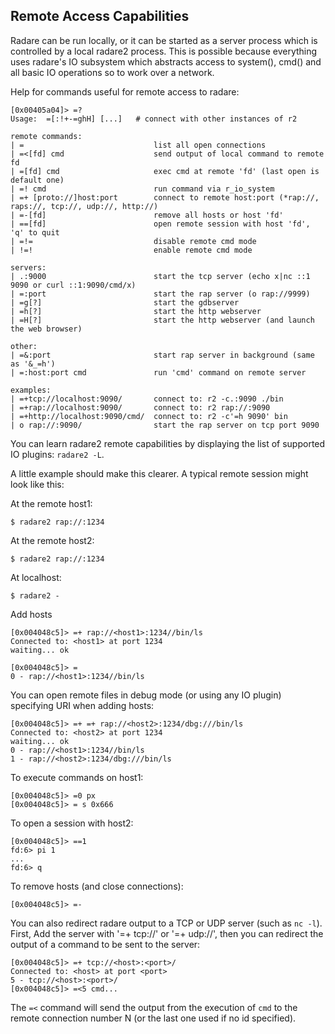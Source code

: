 ## Remote Access Capabilities

Radare can be run locally, or it can be started as a server process which is controlled by a local
radare2 process. This is possible because everything uses radare's IO subsystem which abstracts access to system(), cmd() and all basic IO operations so to work over a network.

Help for commands useful for remote access to radare:

```console
[0x00405a04]> =?
Usage:  =[:!+-=ghH] [...]   # connect with other instances of r2

remote commands:
| =                             list all open connections
| =<[fd] cmd                    send output of local command to remote fd
| =[fd] cmd                     exec cmd at remote 'fd' (last open is default one)
| =! cmd                        run command via r_io_system
| =+ [proto://]host:port        connect to remote host:port (*rap://, raps://, tcp://, udp://, http://)
| =-[fd]                        remove all hosts or host 'fd'
| ==[fd]                        open remote session with host 'fd', 'q' to quit
| =!=                           disable remote cmd mode
| !=!                           enable remote cmd mode

servers:
| .:9000                        start the tcp server (echo x|nc ::1 9090 or curl ::1:9090/cmd/x)
| =:port                        start the rap server (o rap://9999)
| =g[?]                         start the gdbserver
| =h[?]                         start the http webserver
| =H[?]                         start the http webserver (and launch the web browser)

other:
| =&:port                       start rap server in background (same as '&_=h')
| =:host:port cmd               run 'cmd' command on remote server

examples:
| =+tcp://localhost:9090/       connect to: r2 -c.:9090 ./bin
| =+rap://localhost:9090/       connect to: r2 rap://:9090
| =+http://localhost:9090/cmd/  connect to: r2 -c'=h 9090' bin
| o rap://:9090/                start the rap server on tcp port 9090
```

You can learn radare2 remote capabilities by displaying the list of supported IO plugins: `radare2 -L`.

A little example should make this clearer. A typical remote session might look like this:

At the remote host1:

```console
$ radare2 rap://:1234
```

At the remote host2:

```console
$ radare2 rap://:1234
```

At localhost:

```console
$ radare2 -
```

Add hosts

```console
[0x004048c5]> =+ rap://<host1>:1234//bin/ls
Connected to: <host1> at port 1234
waiting... ok

[0x004048c5]> =
0 - rap://<host1>:1234//bin/ls
```

You can open remote files in debug mode (or using any IO plugin) specifying URI when adding hosts:

```console
[0x004048c5]> =+ =+ rap://<host2>:1234/dbg:///bin/ls
Connected to: <host2> at port 1234
waiting... ok
0 - rap://<host1>:1234//bin/ls
1 - rap://<host2>:1234/dbg:///bin/ls
```

To execute commands on host1:

```console
[0x004048c5]> =0 px
[0x004048c5]> = s 0x666
```

To open a session with host2:

```console
[0x004048c5]> ==1
fd:6> pi 1
...
fd:6> q
```

To remove hosts (and close connections):

```console
[0x004048c5]> =-
```

You can also redirect radare output to a TCP or UDP server (such as `nc -l`). First, Add the server with '=+ tcp://' or '=+ udp://', then you can redirect the output of a command to be sent to the server:

```console
[0x004048c5]> =+ tcp://<host>:<port>/
Connected to: <host> at port <port>
5 - tcp://<host>:<port>/
[0x004048c5]> =<5 cmd...
```

The `=<` command will send the output from the execution of `cmd` to the remote connection number N (or the last one used if no id specified).
